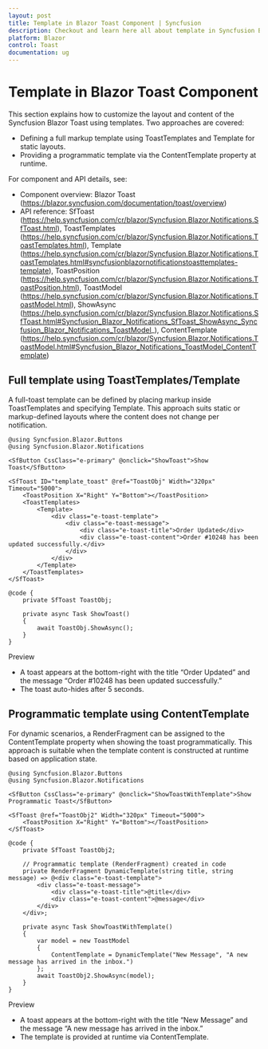```yaml
---
layout: post
title: Template in Blazor Toast Component | Syncfusion
description: Checkout and learn here all about template in Syncfusion Blazor Toast component and much more details.
platform: Blazor
control: Toast
documentation: ug
---
```


# Template in Blazor Toast Component

This section explains how to customize the layout and content of the Syncfusion Blazor Toast using templates. Two approaches are covered:
- Defining a full markup template using ToastTemplates and Template for static layouts.
- Providing a programmatic template via the ContentTemplate property at runtime.

For component and API details, see:
- Component overview: Blazor Toast (https://blazor.syncfusion.com/documentation/toast/overview)
- API reference: SfToast (https://help.syncfusion.com/cr/blazor/Syncfusion.Blazor.Notifications.SfToast.html), ToastTemplates (https://help.syncfusion.com/cr/blazor/Syncfusion.Blazor.Notifications.ToastTemplates.html), Template (https://help.syncfusion.com/cr/blazor/Syncfusion.Blazor.Notifications.ToastTemplates.html#syncfusionblazornotificationstoasttemplates-template), ToastPosition (https://help.syncfusion.com/cr/blazor/Syncfusion.Blazor.Notifications.ToastPosition.html), ToastModel (https://help.syncfusion.com/cr/blazor/Syncfusion.Blazor.Notifications.ToastModel.html), ShowAsync (https://help.syncfusion.com/cr/blazor/Syncfusion.Blazor.Notifications.SfToast.html#Syncfusion_Blazor_Notifications_SfToast_ShowAsync_Syncfusion_Blazor_Notifications_ToastModel_), ContentTemplate (https://help.syncfusion.com/cr/blazor/Syncfusion.Blazor.Notifications.ToastModel.html#Syncfusion_Blazor_Notifications_ToastModel_ContentTemplate)


## Full template using ToastTemplates/Template

A full-toast template can be defined by placing markup inside ToastTemplates and specifying Template. This approach suits static or markup-defined layouts where the content does not change per notification.

```cshtml
@using Syncfusion.Blazor.Buttons
@using Syncfusion.Blazor.Notifications

<SfButton CssClass="e-primary" @onclick="ShowToast">Show Toast</SfButton>

<SfToast ID="template_toast" @ref="ToastObj" Width="320px" Timeout="5000">
    <ToastPosition X="Right" Y="Bottom"></ToastPosition>
    <ToastTemplates>
        <Template>
            <div class="e-toast-template">
                <div class="e-toast-message">
                    <div class="e-toast-title">Order Updated</div>
                    <div class="e-toast-content">Order #10248 has been updated successfully.</div>
                </div>
            </div>
        </Template>
    </ToastTemplates>
</SfToast>

@code {
    private SfToast ToastObj;

    private async Task ShowToast()
    {
        await ToastObj.ShowAsync();
    }
}
```

Preview
- A toast appears at the bottom-right with the title “Order Updated” and the message “Order #10248 has been updated successfully.”
- The toast auto-hides after 5 seconds.

## Programmatic template using ContentTemplate

For dynamic scenarios, a RenderFragment can be assigned to the ContentTemplate property when showing the toast programmatically. This approach is suitable when the template content is constructed at runtime based on application state.

```cshtml
@using Syncfusion.Blazor.Buttons
@using Syncfusion.Blazor.Notifications

<SfButton CssClass="e-primary" @onclick="ShowToastWithTemplate">Show Programmatic Toast</SfButton>

<SfToast @ref="ToastObj2" Width="320px" Timeout="5000">
    <ToastPosition X="Right" Y="Bottom"></ToastPosition>
</SfToast>

@code {
    private SfToast ToastObj2;

    // Programmatic template (RenderFragment) created in code
    private RenderFragment DynamicTemplate(string title, string message) => @<div class="e-toast-template">
        <div class="e-toast-message">
            <div class="e-toast-title">@title</div>
            <div class="e-toast-content">@message</div>
        </div>
    </div>;

    private async Task ShowToastWithTemplate()
    {
        var model = new ToastModel
        {
            ContentTemplate = DynamicTemplate("New Message", "A new message has arrived in the inbox.")
        };
        await ToastObj2.ShowAsync(model);
    }
}
```

Preview
- A toast appears at the bottom-right with the title “New Message” and the message “A new message has arrived in the inbox.”
- The template is provided at runtime via ContentTemplate.